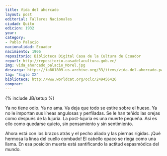```yaml
---
title: Vida del ahorcado
layout: post
editorial: Talleres Nacionales
ciudad: Quito
edicion: 1932
year:
category:
- Pablo Palacio
nacionalidad: Ecuador
nacimiento: 1906
repositorio: Biblioteca Digital Casa de la Cultura de Ecuador
repurl: http://repositorio.casadelacultura.gob.ec/
img: vida_ahorcado_palacio_Morel.jpg
descarga: https://ia801809.us.archive.org/33/items/vida-del-ahorcado-pablo-palacio/Vida%20del%20ahorcado%20-%20Pablo%20Palacio.pdf
tag: "Siglo XX"
biblioteca: http://www.worldcat.org/oclc/249456426
comprar: 
---
```

{% include JB/setup %}

Ya no tiene odio. Ya no ama. Va deja que todo se estire sobre el hueso. Ya no le importan sus líneas angulosas y perfiladas. Se le han teñido las orejas como después de la lujuria. La post-lujuria es una muerte pequeña. Así es ello como quedarse quieto, sin pensamiento y sin sentimiento.
 
Ahora está con los brazos atrás y el pecho aliado y las piernas rígidas. ¡Qué hermosa la línea del cuello combado! El cabello opaco se riega como una llama. En esa posición muerta está santificando la actitud espasmódica del mundo.
